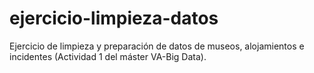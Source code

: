 # ejercicio-limpieza-datos
Ejercicio de limpieza y preparación de datos de museos, alojamientos e incidentes (Actividad 1 del máster VA-Big Data).
